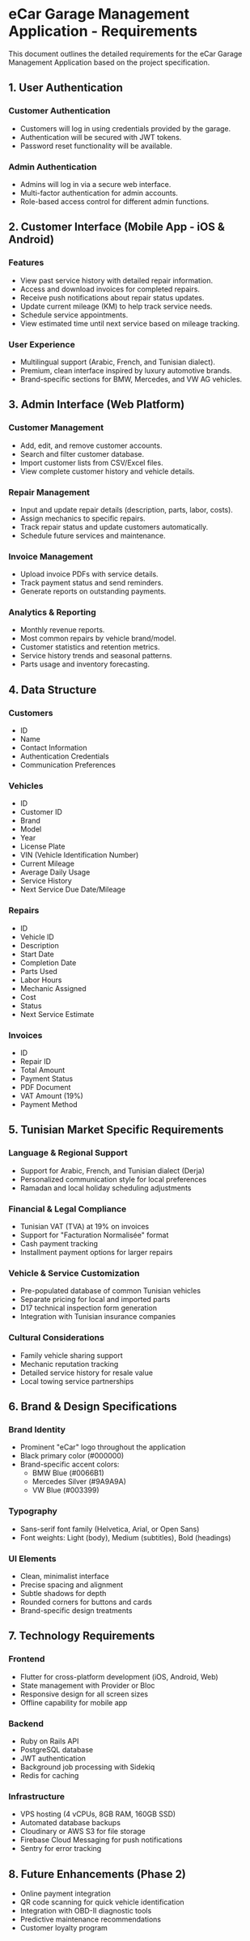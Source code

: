 # eCar Garage Management Application - Requirements

This document outlines the detailed requirements for the eCar Garage Management Application based on the project specification.

## 1. User Authentication

### Customer Authentication
- Customers will log in using credentials provided by the garage.
- Authentication will be secured with JWT tokens.
- Password reset functionality will be available.

### Admin Authentication
- Admins will log in via a secure web interface.
- Multi-factor authentication for admin accounts.
- Role-based access control for different admin functions.

## 2. Customer Interface (Mobile App - iOS & Android)

### Features
- View past service history with detailed repair information.
- Access and download invoices for completed repairs.
- Receive push notifications about repair status updates.
- Update current mileage (KM) to help track service needs.
- Schedule service appointments.
- View estimated time until next service based on mileage tracking.

### User Experience
- Multilingual support (Arabic, French, and Tunisian dialect).
- Premium, clean interface inspired by luxury automotive brands.
- Brand-specific sections for BMW, Mercedes, and VW AG vehicles.

## 3. Admin Interface (Web Platform)

### Customer Management
- Add, edit, and remove customer accounts.
- Search and filter customer database.
- Import customer lists from CSV/Excel files.
- View complete customer history and vehicle details.

### Repair Management
- Input and update repair details (description, parts, labor, costs).
- Assign mechanics to specific repairs.
- Track repair status and update customers automatically.
- Schedule future services and maintenance.

### Invoice Management
- Upload invoice PDFs with service details.
- Track payment status and send reminders.
- Generate reports on outstanding payments.

### Analytics & Reporting
- Monthly revenue reports.
- Most common repairs by vehicle brand/model.
- Customer statistics and retention metrics.
- Service history trends and seasonal patterns.
- Parts usage and inventory forecasting.

## 4. Data Structure

### Customers
- ID
- Name
- Contact Information
- Authentication Credentials
- Communication Preferences

### Vehicles
- ID
- Customer ID
- Brand
- Model
- Year
- License Plate
- VIN (Vehicle Identification Number)
- Current Mileage
- Average Daily Usage
- Service History
- Next Service Due Date/Mileage

### Repairs
- ID
- Vehicle ID
- Description
- Start Date
- Completion Date
- Parts Used
- Labor Hours
- Mechanic Assigned
- Cost
- Status
- Next Service Estimate

### Invoices
- ID
- Repair ID
- Total Amount
- Payment Status
- PDF Document
- VAT Amount (19%)
- Payment Method

## 5. Tunisian Market Specific Requirements

### Language & Regional Support
- Support for Arabic, French, and Tunisian dialect (Derja)
- Personalized communication style for local preferences
- Ramadan and local holiday scheduling adjustments

### Financial & Legal Compliance
- Tunisian VAT (TVA) at 19% on invoices
- Support for "Facturation Normalisée" format
- Cash payment tracking
- Installment payment options for larger repairs

### Vehicle & Service Customization
- Pre-populated database of common Tunisian vehicles
- Separate pricing for local and imported parts
- D17 technical inspection form generation
- Integration with Tunisian insurance companies

### Cultural Considerations
- Family vehicle sharing support
- Mechanic reputation tracking
- Detailed service history for resale value
- Local towing service partnerships

## 6. Brand & Design Specifications

### Brand Identity
- Prominent "eCar" logo throughout the application
- Black primary color (#000000)
- Brand-specific accent colors:
  - BMW Blue (#0066B1)
  - Mercedes Silver (#9A9A9A)
  - VW Blue (#003399)

### Typography
- Sans-serif font family (Helvetica, Arial, or Open Sans)
- Font weights: Light (body), Medium (subtitles), Bold (headings)

### UI Elements
- Clean, minimalist interface
- Precise spacing and alignment
- Subtle shadows for depth
- Rounded corners for buttons and cards
- Brand-specific design treatments

## 7. Technology Requirements

### Frontend
- Flutter for cross-platform development (iOS, Android, Web)
- State management with Provider or Bloc
- Responsive design for all screen sizes
- Offline capability for mobile app

### Backend
- Ruby on Rails API
- PostgreSQL database
- JWT authentication
- Background job processing with Sidekiq
- Redis for caching

### Infrastructure
- VPS hosting (4 vCPUs, 8GB RAM, 160GB SSD)
- Automated database backups
- Cloudinary or AWS S3 for file storage
- Firebase Cloud Messaging for push notifications
- Sentry for error tracking

## 8. Future Enhancements (Phase 2)
- Online payment integration
- QR code scanning for quick vehicle identification
- Integration with OBD-II diagnostic tools
- Predictive maintenance recommendations
- Customer loyalty program 